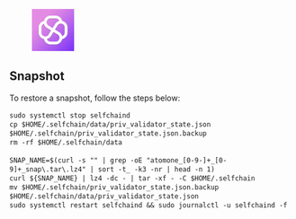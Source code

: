 <figure><img src="https://raw.githubusercontent.com/ruangnode/cosmos-images/main/logos/selfchain.png" alt=""><figcaption></figcaption></figure>

## Snapshot
To restore a snapshot, follow the steps below:

```
sudo systemctl stop selfchaind
cp $HOME/.selfchain/data/priv_validator_state.json $HOME/.selfchain/priv_validator_state.json.backup
rm -rf $HOME/.selfchain/data

SNAP_NAME=$(curl -s "" | grep -oE "atomone_[0-9-]+_[0-9]+_snap\.tar\.lz4" | sort -t_ -k3 -nr | head -n 1)
curl ${SNAP_NAME} | lz4 -dc - | tar -xf - -C $HOME/.selfchain
mv $HOME/.selfchain/priv_validator_state.json.backup $HOME/.selfchain/data/priv_validator_state.json
sudo systemctl restart selfchaind && sudo journalctl -u selfchaind -f
```

